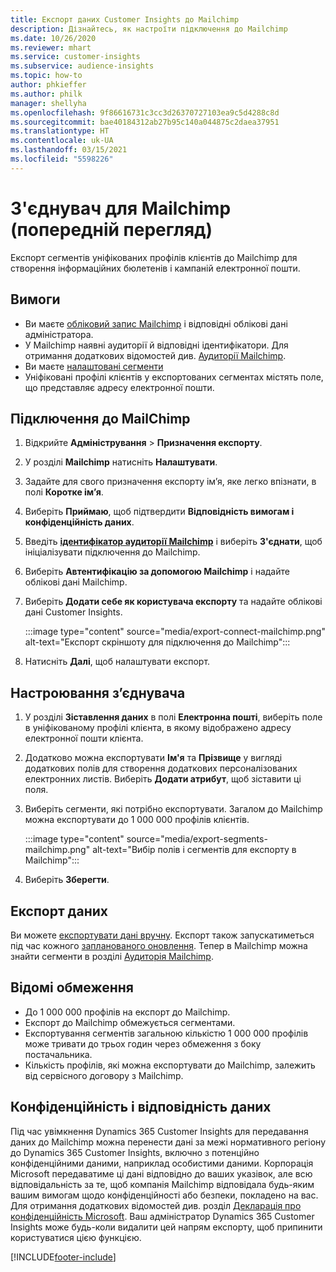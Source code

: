 ```yaml
---
title: Експорт даних Customer Insights до Mailchimp
description: Дізнайтесь, як настроїти підключення до Mailchimp
ms.date: 10/26/2020
ms.reviewer: mhart
ms.service: customer-insights
ms.subservice: audience-insights
ms.topic: how-to
author: phkieffer
ms.author: philk
manager: shellyha
ms.openlocfilehash: 9f86616731c3cc3d26370727103ea9c5d4288c8d
ms.sourcegitcommit: bae40184312ab27b95c140a044875c2daea37951
ms.translationtype: HT
ms.contentlocale: uk-UA
ms.lasthandoff: 03/15/2021
ms.locfileid: "5598226"
---
```

# <a name="connector-for-mailchimp-preview"></a>З'єднувач для Mailchimp (попередній перегляд)

Експорт сегментів уніфікованих профілів клієнтів до Mailchimp для створення інформаційних бюлетенів і кампаній електронної пошти.

## <a name="prerequisites"></a>Вимоги

-   Ви маєте [обліковий запис Mailchimp](https://mailchimp.com/) і відповідні облікові дані адміністратора.
-   У Mailchimp наявні аудиторії й відповідні ідентифікатори. Для отримання додаткових відомостей див. [Аудиторії Mailchimp](https://mailchimp.com/help/create-audience/).
-   Ви маєте [налаштовані сегменти](segments.md)
-   Уніфіковані профілі клієнтів у експортованих сегментах містять поле, що представляє адресу електронної пошти.

## <a name="connect-to-mailchimp"></a>Підключення до MailChimp

1. Відкрийте **Адміністрування** > **Призначення експорту**.

1. У розділі **Mailchimp** натисніть **Налаштувати**.

1. Задайте для свого призначення експорту ім’я, яке легко впізнати, в полі **Коротке ім’я**.

1. Виберіть **Приймаю**, щоб підтвердити **Відповідність вимогам і конфіденційність даних**.

1. Введіть **[ідентифікатор аудиторії Mailchimp](https://mailchimp.com/help/find-audience-id/)** і виберіть **З'єднати**, щоб ініціалізувати підключення до Mailchimp.

1. Виберіть **Автентифікацію за допомогою Mailchimp** і надайте облікові дані Mailchimp.

1. Виберіть **Додати себе як користувача експорту** та надайте облікові дані Customer Insights.

   :::image type="content" source="media/export-connect-mailchimp.png" alt-text="Експорт скріншоту для підключення до Mailchimp":::

1. Натисніть **Далі**, щоб налаштувати експорт.

## <a name="configure-the-connector"></a>Настроювання з’єднувача

1. У розділі **Зіставлення даних** в полі **Електронна пошті**, виберіть поле в уніфікованому профілі клієнта, в якому відображено адресу електронної пошти клієнта. 

1. Додатково можна експортувати **Ім'я** та **Прізвище** у вигляді додаткових полів для створення додаткових персоналізованих електронних листів. Виберіть **Додати атрибут**, щоб зіставити ці поля.

1. Виберіть сегменти, які потрібно експортувати. Загалом до Mailchimp можна експортувати до 1 000 000 профілів клієнтів.

   :::image type="content" source="media/export-segments-mailchimp.png" alt-text="Вибір полів і сегментів для експорту в Mailchimp":::

1. Виберіть **Зберегти**.

## <a name="export-the-data"></a>Експорт даних

Ви можете [експортувати дані вручну](export-destinations.md). Експорт також запускатиметься під час кожного [запланованого оновлення](system.md#schedule-tab). Тепер в Mailchimp можна знайти сегменти в розділі [Аудиторія Mailchimp](https://mailchimp.com/help/create-audience/).

## <a name="known-limitations"></a>Відомі обмеження

- До 1 000 000 профілів на експорт до Mailchimp.
- Експорт до Mailchimp обмежується сегментами.
- Експортування сегментів загальною кількістю 1 000 000 профілів може тривати до трьох годин через обмеження з боку постачальника. 
- Кількість профілів, які можна експортувати до Mailchimp, залежить від сервісного договору з Mailchimp.

## <a name="data-privacy-and-compliance"></a>Конфіденційність і відповідність даних

Під час увімкнення Dynamics 365 Customer Insights для передавання даних до Mailchimp можна перенести дані за межі нормативного регіону до Dynamics 365 Customer Insights, включно з потенційно конфіденційними даними, наприклад особистими даними. Корпорація Microsoft передаватиме ці дані відповідно до ваших указівок, але всю відповідальність за те, щоб компанія Mailchimp відповідала будь-яким вашим вимогам щодо конфіденційності або безпеки, покладено на вас. Для отримання додаткових відомостей див. розділ [Декларація про конфіденційність Microsoft](https://go.microsoft.com/fwlink/?linkid=396732).
Ваш адміністратор Dynamics 365 Customer Insights може будь-коли видалити цей напрям експорту, щоб припинити користуватися цією функцією.


[!INCLUDE[footer-include](../includes/footer-banner.md)]